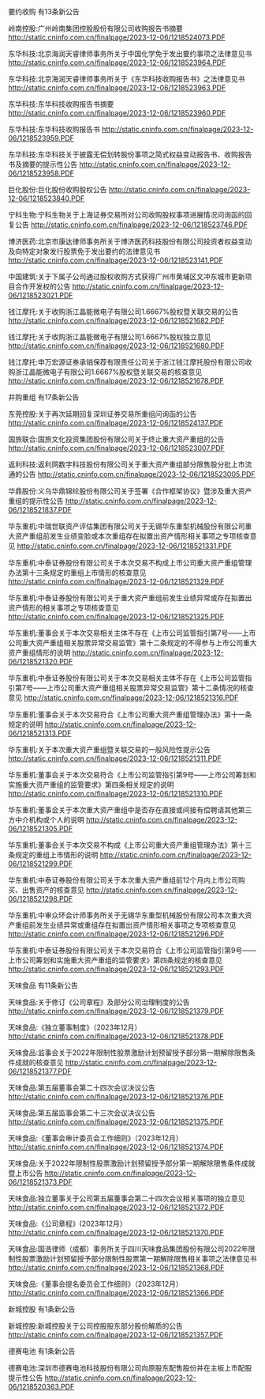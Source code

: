 要约收购 有13条新公告 

岭南控股:广州岭南集团控股股份有限公司收购报告书摘要 http://static.cninfo.com.cn/finalpage/2023-12-06/1218524073.PDF 

东华科技:北京海润天睿律师事务所关于中国化学免于发出要约事项之法律意见书 http://static.cninfo.com.cn/finalpage/2023-12-06/1218523964.PDF 

东华科技:北京海润天睿律师事务所关于《东华科技收购报告书》之法律意见书 http://static.cninfo.com.cn/finalpage/2023-12-06/1218523963.PDF 

东华科技:东华科技收购报告书摘要 http://static.cninfo.com.cn/finalpage/2023-12-06/1218523960.PDF 

东华科技:东华科技收购报告书 http://static.cninfo.com.cn/finalpage/2023-12-06/1218523959.PDF 

东华科技:东华科技关于披露无偿划转股份事项之简式权益变动报告书、收购报告书及摘要的提示性公告 http://static.cninfo.com.cn/finalpage/2023-12-06/1218523958.PDF 

巨化股份:巨化股份收购股权公告 http://static.cninfo.com.cn/finalpage/2023-12-06/1218523840.PDF 

宁科生物:宁科生物关于上海证券交易所对公司收购股权事项进展情况问询函的回复公告 http://static.cninfo.com.cn/finalpage/2023-12-06/1218523746.PDF 

博济医药:北京市康达律师事务所关于博济医药科技股份有限公司投资者权益变动及向特定对象发行股票免于发出要约的法律意见书 http://static.cninfo.com.cn/finalpage/2023-12-06/1218523141.PDF 

中国建筑:关于下属子公司通过股权收购方式获得广州市黄埔区文冲东城市更新项目合作开发权的公告 http://static.cninfo.com.cn/finalpage/2023-12-06/1218523021.PDF 

钱江摩托:关于收购浙江晶能微电子有限公司1.6667%股权暨关联交易的公告 http://static.cninfo.com.cn/finalpage/2023-12-06/1218521682.PDF 

钱江摩托:关于收购浙江晶能微电子有限公司1.6667%股权独立意见 http://static.cninfo.com.cn/finalpage/2023-12-06/1218521680.PDF 

钱江摩托:申万宏源证券承销保荐有限责任公司关于浙江钱江摩托股份有限公司收购浙江晶能微电子有限公司1.6667%股权暨关联交易的核查意见 http://static.cninfo.com.cn/finalpage/2023-12-06/1218521678.PDF 

并购重组 有17条新公告 

东莞控股:关于再次延期回复深圳证券交易所重组问询函的公告 http://static.cninfo.com.cn/finalpage/2023-12-06/1218524137.PDF 

国旅联合:国旅文化投资集团股份有限公司关于终止重大资产重组的公告 http://static.cninfo.com.cn/finalpage/2023-12-06/1218523007.PDF 

返利科技:返利网数字科技股份有限公司关于重大资产重组部分限售股分批上市流通的公告 http://static.cninfo.com.cn/finalpage/2023-12-06/1218523005.PDF 

华鼎股份:义乌华鼎锦纶股份有限公司关于签署《合作框架协议》暨涉及重大资产重组的提示性公告 http://static.cninfo.com.cn/finalpage/2023-12-06/1218521837.PDF 

华东重机:中瑞世联资产评估集团有限公司关于无锡华东重型机械股份有限公司重大资产重组前发生业绩变脸或本次重组存在拟置出资产情形相关事项之专项核查意见 http://static.cninfo.com.cn/finalpage/2023-12-06/1218521331.PDF 

华东重机:中泰证券股份有限公司关于本次交易不构成上市公司重大资产重组管理办法第十三条规定的重组上市情形的核查意见 http://static.cninfo.com.cn/finalpage/2023-12-06/1218521329.PDF 

华东重机:中泰证券股份有限公司关于重大资产重组前发生业绩异常或存在拟置出资产情形的相关事项之专项核查意见 http://static.cninfo.com.cn/finalpage/2023-12-06/1218521325.PDF 

华东重机:董事会关于本次交易相关主体不存在《上市公司监管指引第7号——上市公司重大资产重组相关股票异常交易监管》第十二条规定的不得参与上市公司重大资产重组情形的说明 http://static.cninfo.com.cn/finalpage/2023-12-06/1218521320.PDF 

华东重机:中泰证券股份有限公司关于本次交易相关主体不存在《上市公司监管指引第7号——上市公司重大资产重组相关股票异常交易监管》第十二条情况的核查意见 http://static.cninfo.com.cn/finalpage/2023-12-06/1218521316.PDF 

华东重机:董事会关于本次交易符合《上市公司重大资产重组管理办法》第十一条规定的说明 http://static.cninfo.com.cn/finalpage/2023-12-06/1218521313.PDF 

华东重机:关于本次重大资产重组暨关联交易的一般风险性提示公告 http://static.cninfo.com.cn/finalpage/2023-12-06/1218521311.PDF 

华东重机:董事会关于本次交易符合《上市公司监管指引第9号——上市公司筹划和实施重大资产重组的监管要求》第四条相关规定的说明 http://static.cninfo.com.cn/finalpage/2023-12-06/1218521310.PDF 

华东重机:董事会关于本次重大资产重组中是否存在直接或间接有偿聘请其他第三方中介机构或个人的说明 http://static.cninfo.com.cn/finalpage/2023-12-06/1218521305.PDF 

华东重机:董事会关于本次交易不构成《上市公司重大资产重组管理办法》第十三条规定的重组上市情形的说明 http://static.cninfo.com.cn/finalpage/2023-12-06/1218521299.PDF 

华东重机:中泰证券股份有限公司关于本次重大资产重组前12个月内上市公司购买、出售资产的核查意见 http://static.cninfo.com.cn/finalpage/2023-12-06/1218521298.PDF 

华东重机:中审众环会计师事务所关于无锡华东重型机械股份有限公司本次重大资产重组前发生业绩异常或重组存在拟置出资产情形相关事项之专项核查意见 http://static.cninfo.com.cn/finalpage/2023-12-06/1218521296.PDF 

华东重机:中泰证券股份有限公司关于本次交易符合《上市公司监管指引第9号——上市公司筹划和实施重大资产重组的监管要求》第四条规定的核查意见 http://static.cninfo.com.cn/finalpage/2023-12-06/1218521293.PDF 

天味食品 有11条新公告 

天味食品:关于修订《公司章程》及部分公司治理制度的公告 http://static.cninfo.com.cn/finalpage/2023-12-06/1218521379.PDF 

天味食品:《独立董事制度》（2023年12月） http://static.cninfo.com.cn/finalpage/2023-12-06/1218521378.PDF 

天味食品:监事会关于2022年限制性股票激励计划预留授予部分第一期解除限售条件成就的核查意见 http://static.cninfo.com.cn/finalpage/2023-12-06/1218521377.PDF 

天味食品:第五届董事会第二十四次会议决议公告 http://static.cninfo.com.cn/finalpage/2023-12-06/1218521376.PDF 

天味食品:第五届监事会第二十三次会议决议公告 http://static.cninfo.com.cn/finalpage/2023-12-06/1218521375.PDF 

天味食品:《董事会审计委员会工作细则》（2023年12月） http://static.cninfo.com.cn/finalpage/2023-12-06/1218521374.PDF 

天味食品:关于2022年限制性股票激励计划预留授予部分第一期解除限售条件成就暨上市公告 http://static.cninfo.com.cn/finalpage/2023-12-06/1218521373.PDF 

天味食品:独立董事关于公司第五届董事会第二十四次会议相关事项的独立意见 http://static.cninfo.com.cn/finalpage/2023-12-06/1218521372.PDF 

天味食品:《公司章程》(2023年12月） http://static.cninfo.com.cn/finalpage/2023-12-06/1218521370.PDF 

天味食品:国浩律师（成都）事务所关于四川天味食品集团股份有限公司2022年限制性股票激励计划预留授予部分限制性股票第一期解除限售相关事项之法律意见书 http://static.cninfo.com.cn/finalpage/2023-12-06/1218521368.PDF 

天味食品:《董事会提名委员会工作细则》（2023年12月） http://static.cninfo.com.cn/finalpage/2023-12-06/1218521366.PDF 

新城控股 有1条新公告 

新城控股:新城控股关于公司控股股东部分股份解质的公告 http://static.cninfo.com.cn/finalpage/2023-12-06/1218521357.PDF 

德赛电池 有1条新公告 

德赛电池:深圳市德赛电池科技股份有限公司向原股东配售股份并在主板上市配股提示性公告 http://static.cninfo.com.cn/finalpage/2023-12-06/1218520363.PDF 

